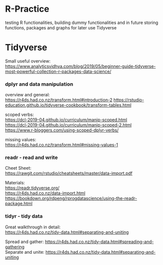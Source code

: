 # R-Practice
testing R functionalities, building dummy functionalities and in future storing functions, packages and graphs for later use
Tidyverse

# Tidyverse
  
Small useful overview:  
https://www.analyticsvidhya.com/blog/2019/05/beginner-guide-tidyverse-most-powerful-collection-r-packages-data-science/
  
### dplyr and data manipulation  
overview and general:  
https://r4ds.had.co.nz/transform.html#introduction-2
https://rstudio-education.github.io/tidyverse-cookbook/transform-tables.html  
  
scoped verbs:  
https://dcl-2019-04.github.io/curriculum/manip-scoped.html  
https://dcl-2019-04.github.io/curriculum/manip-scoped-2.html  
https://www.r-bloggers.com/using-scoped-dplyr-verbs/  
  
missing values:  
https://r4ds.had.co.nz/transform.html#missing-values-1  
  
### readr - read and write
Cheet Sheet:  
https://rawgit.com/rstudio/cheatsheets/master/data-import.pdf
  
Materials:  
https://readr.tidyverse.org/  
https://r4ds.had.co.nz/data-import.html  
https://bookdown.org/rdpeng/rprogdatascience/using-the-readr-package.html  

### tidyr - tidy data

Great walkthrough in detail:  
https://r4ds.had.co.nz/tidy-data.html#separating-and-uniting
  
Spread and gather: https://r4ds.had.co.nz/tidy-data.html#spreading-and-gathering  
Separate and unite: https://r4ds.had.co.nz/tidy-data.html#separating-and-uniting  
